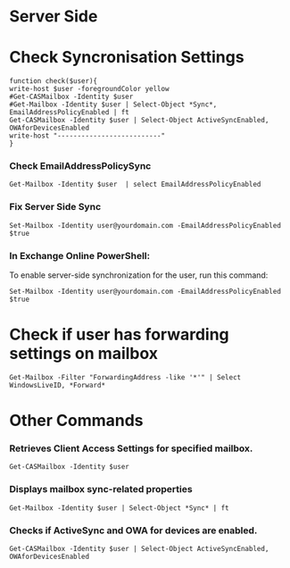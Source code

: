 # Server Side

# Check Syncronisation Settings
```
function check($user){
write-host $user -foregroundColor yellow
#Get-CASMailbox -Identity $user
#Get-Mailbox -Identity $user | Select-Object *Sync*, EmailAddressPolicyEnabled | ft
Get-CASMailbox -Identity $user | Select-Object ActiveSyncEnabled, OWAforDevicesEnabled
write-host "--------------------------"
}
```

### Check EmailAddressPolicySync
```
Get-Mailbox -Identity $user  | select EmailAddressPolicyEnabled
```
### Fix Server Side Sync
```
Set-Mailbox -Identity user@yourdomain.com -EmailAddressPolicyEnabled $true
```

### In Exchange Online PowerShell:
To enable server-side synchronization for the user, run this command:
```
Set-Mailbox -Identity user@yourdomain.com -EmailAddressPolicyEnabled $true
```

# Check if user has forwarding settings on mailbox
```
Get-Mailbox -Filter "ForwardingAddress -like '*'" | Select WindowsLiveID, *Forward*
```




# Other Commands


### Retrieves Client Access Settings for specified mailbox.
```
Get-CASMailbox -Identity $user
```
### Displays mailbox sync-related properties
```
Get-Mailbox -Identity $user | Select-Object *Sync* | ft
```
### Checks if ActiveSync and OWA for devices are enabled.
```
Get-CASMailbox -Identity $user | Select-Object ActiveSyncEnabled, OWAforDevicesEnabled
```
